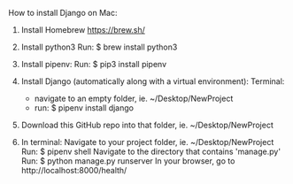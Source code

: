 How to install Django on Mac:

1. Install Homebrew
  https://brew.sh/

2. Install python3
  Run: $ brew install python3

3. Install pipenv:
  Run: $ pip3 install pipenv

4. Install Django (automatically along with a virtual environment):
  Terminal:
    - navigate to an empty folder, ie. ~/Desktop/NewProject
    - run: $ pipenv install django

5. Download this GitHub repo into that folder, ie. ~/Desktop/NewProject

6. In terminal:
  Navigate to your project folder, ie. ~/Desktop/NewProject
  Run: $ pipenv shell
  Navigate to the directory that contains 'manage.py'
  Run: $ python manage.py runserver
  In your browser, go to http://localhost:8000/health/
